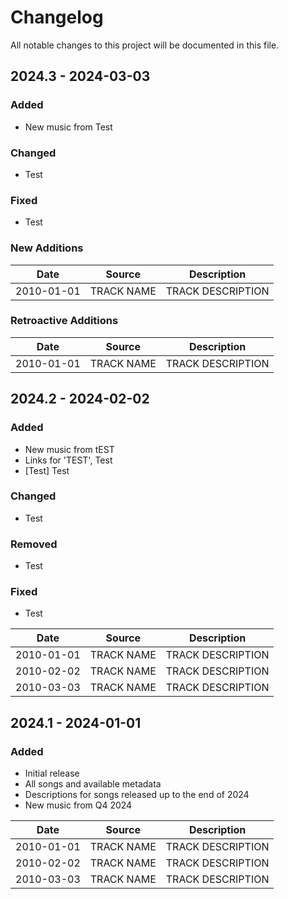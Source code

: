 # Changelog

All notable changes to this project will be documented in this file.

## 2024.3 - 2024-03-03

### Added

- New music from Test

### Changed

- Test

### Fixed

- Test

### New Additions

| Date       | Source       | Description                   |
| ---------- | ------------ | ----------------------------- |
| 2010-01-01 | TRACK NAME   | TRACK DESCRIPTION             |

### Retroactive Additions

| Date       | Source       | Description                   |
| ---------- | ------------ | ----------------------------- |
| 2010-01-01 | TRACK NAME   | TRACK DESCRIPTION             |

## 2024.2 - 2024-02-02

### Added

- New music from tEST
- Links for 'TEST', Test
- \[Test\] Test

### Changed

- Test

### Removed

- Test

### Fixed

- Test

| Date       | Source       | Description                   |
| ---------- | ------------ | ----------------------------- |
| 2010-01-01 | TRACK NAME   | TRACK DESCRIPTION             |
| 2010-02-02 | TRACK NAME   | TRACK DESCRIPTION             |
| 2010-03-03 | TRACK NAME   | TRACK DESCRIPTION             |


## 2024.1 - 2024-01-01

### Added

- Initial release
- All songs and available metadata
- Descriptions for songs released up to the end of 2024
- New music from Q4 2024

| Date       | Source       | Description                |
| ---------- | ------------ | -------------------------- |
| 2010-01-01 | TRACK NAME   | TRACK DESCRIPTION          |
| 2010-02-02 | TRACK NAME   | TRACK DESCRIPTION          |
| 2010-03-03 | TRACK NAME   | TRACK DESCRIPTION          |